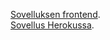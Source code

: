[Sovelluksen frontend](https://github.com/ju4nhy/fullstackopen/tree/main/osa3/puhelinluettelofrontend).  
[Sovellus Herokussa](https://puhelinluettelo2021.herokuapp.com/).
